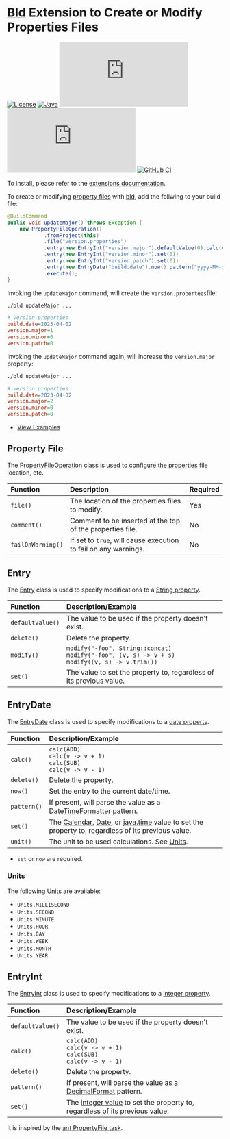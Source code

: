 # [Bld](https://rife2.com/bld) Extension to Create or Modify Properties Files

[![License](https://img.shields.io/badge/license-Apache%20License%202.0-blue.svg)](https://opensource.org/licenses/Apache-2.0)
[![Java](https://img.shields.io/badge/java-17%2B-blue)](https://www.oracle.com/java/technologies/javase/jdk17-archive-downloads.html)
[![Release](https://flat.badgen.net/maven/v/metadata-url/repo.rife2.com/releases/com/uwyn/rife2/bld-property-file/maven-metadata.xml?color=blue)](https://repo.rife2.com/#/releases/com/uwyn/rife2/bld-property-file)
[![Snapshot](https://flat.badgen.net/maven/v/metadata-url/repo.rife2.com/snapshots/com/uwyn/rife2/bld-property-file/maven-metadata.xml?label=snapshot)](https://repo.rife2.com/#/snapshots/com/uwyn/rife2/bld-property-file)
[![GitHub CI](https://github.com/rife2/bld-property-file/actions/workflows/bld.yml/badge.svg)](https://github.com/rife2/bld-property-file/actions/workflows/bld.yml)

To install, please refer to the [extensions documentation](https://github.com/rife2/bld/wiki/Extensions).

To create or modifying [property files](https://docs.oracle.com/javase/tutorial/essential/environment/properties.html) with [bld](https://rife2.com/bld), add the follwing to your build file:

```java
@BuildCommand
public void updateMajor() throws Exception {
    new PropertyFileOperation()
            .fromProject(this)
            .file("version.properties")
            .entry(new EntryInt("version.major").defaultValue(0).calc(ADD))
            .entry(new EntryInt("version.minor").set(0))
            .entry(new EntryInt("version.patch").set(0))
            .entry(new EntryDate("build.date").now().pattern("yyyy-MM-dd"))
            .execute();
}
```
Invoking the `updateMajor` command, will create the `version.propertees`file:

```sh
./bld updateMajor ...
```

```ini
# version.properties
build.date=2023-04-02
version.major=1
version.minor=0
version.patch=0
```

Invoking the `updateMajor` command again, will increase the `version.major` property:

```sh
./bld updateMajor ...
```

```ini
# version.properties
build.date=2023-04-02
version.major=2
version.minor=0
version.patch=0
```

- [View Examples](https://github.com/rife2/bld-property-file/tree/master/examples)

## Property File

The [PropertyFileOperation](https://rife2.github.io/bld-property-file/rife/bld/extension/propertyfile/PropertyFileOperation.html) class is used to configure the [properties file](https://docs.oracle.com/javase/tutorial/essential/environment/properties.html) location, etc.

| Function          | Description                                                     | Required |
|:------------------|:----------------------------------------------------------------|:---------|
| `file()`          | The location of the properties files to modify.                 | Yes      |
| `comment()`       | Comment to be inserted at the top of the properties file.       | No       |       
| `failOnWarning()` | If set to `true`, will cause execution to fail on any warnings. | No       |

## Entry

The [Entry](https://rife2.github.io/bld-property-file/rife/bld/extension/propertyfile/Entry.html) class is used to specify modifications to a [String property](https://docs.oracle.com/javase/tutorial/essential/environment/properties.html).

| Function         | Description/Example                                                                                     |
|:-----------------|:--------------------------------------------------------------------------------------------------------|
| `defaultValue()` | The value to be used if the property doesn't exist.                                                     |
| `delete()`       | Delete the property.                                                                                    |
| `modify()`       | `modify("-foo", String::concat)`<br/>`modify("-foo", (v, s) -> v + s)`<br/>`modify((v, s) -> v.trim())` | Modify an entry value.                     |
| `set()`          | The value to set the property to, regardless of its previous value.                                     |

## EntryDate

The [EntryDate](https://rife2.github.io/bld-property-file/rife/bld/extension/propertyfile/EntryDate.html) class is used to specify modifications to a [date property](https://docs.oracle.com/javase/tutorial/essential/environment/properties.html).

| Function         | Description/Example                                                                                                                                                                                                                                                                                                                                                         |
|:-----------------|:----------------------------------------------------------------------------------------------------------------------------------------------------------------------------------------------------------------------------------------------------------------------------------------------------------------------------------------------------------------------------|
| `calc()`         | `calc(ADD)`<br/>`calc(v -> v + 1)`<br/>`calc(SUB)`<br/>`calc(v -> v - 1)`                                                                                                                                                                                                                                                                                                   |
| `delete()`       | Delete the property.                                                                                                                                                                                                                                                                                                                                                        |
| `now()`          | Set the entry to the current date/time.                                                                                                                                                                                                                                                                                                                                     |
| `pattern()`      | If present, will parse the value as a [DateTimeFormatter](https://docs.oracle.com/en/java/javase/17/docs/api/java.base/java/time/format/DateTimeFormatter.html) pattern.                                                                                                                                                                                                    |
| `set()`          | The [Calendar](https://docs.oracle.com/en/java/javase/17/docs/api/java.base/java/util/Calendar.html), [Date](https://docs.oracle.com/en/java/javase/17/docs/api/java.base/java/util/Date.html), or [java.time](https://docs.oracle.com/en/java/javase/17/docs/api/java.base/java/time/package-summary.html) value to set the property to, regardless of its previous value. |
| `unit()`         | The unit to be used calculations. See [Units](#units).                                                                                                                                                                                                                                                                                                                      |                                                                                                                                                                          

- `set` or `now` are required.

### Units

The following [Units](https://rife2.github.io/bld-property-file/rife/bld/extension/propertyfile/EntryDate.Units.html) are available:

* `Units.MILLISECOND`
* `Units.SECOND`
* `Units.MINUTE`
* `Units.HOUR`
* `Units.DAY`
* `Units.WEEK`
* `Units.MONTH`
* `Units.YEAR`

## EntryInt

The [EntryInt](https://rife2.github.io/bld-property-file/rife/bld/extension/propertyfile/EntryInt.html) class is used to specify modifications to a [integer property](https://docs.oracle.com/javase/tutorial/essential/environment/properties.html).

| Function         | Description/Example                                                                                                                                                |
|:-----------------|:-------------------------------------------------------------------------------------------------------------------------------------------------------------------|
| `defaultValue()` | The value to be used if the property doesn't exist.                                                                                                                |
| `calc()`         | `calc(ADD)`<br/>`calc(v -> v + 1)`<br/>`calc(SUB)`<br/>`calc(v -> v - 1)`                                                                                          |
| `delete()`       | Delete the property.                                                                                                                                               |
| `pattern()`      | If present, will parse the value as a [DecimalFormat](https://docs.oracle.com/en/java/javase/17/docs/api/java.base/java/text/DecimalFormat.html) pattern.          |
| `set()`          | The [integer value](https://docs.oracle.com/en/java/javase/17/docs/api/java.base/java/lang/Integer.html) to set the property to, regardless of its previous value. |

It is inspired by the [ant PropertyFile task](https://ant.apache.org/manual/Tasks/propertyfile.html).